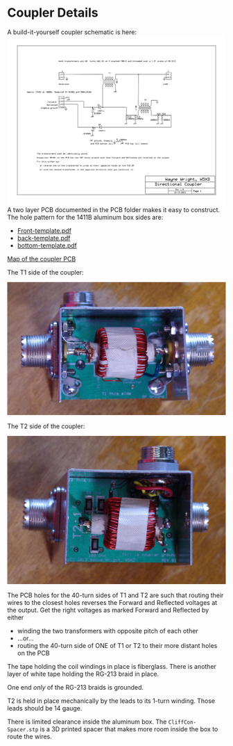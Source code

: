 # Coupler Details
A build-it-yourself coupler schematic is here: <a href="../PCB/schematics.pdf"><img alt='page1' src='../PCB/schematics-1.png'/></a>
 A two layer PCB documented in the PCB folder makes it easy to construct.
The hole pattern for the 1411B aluminum box sides are:
<ul>
<li><a href='Front-template.pdf'>Front-template.pdf</a>
<li><a href='back-template.pdf'>back-template.pdf</a>
<li><a href='bottom-template.pdf'>bottom-template.pdf</a>
</ul>
<a href='PCB/CouplerPcbMap.pdf'>Map of the coupler PCB</a>
<p>The T1 side of the coupler:</p>
<p align='center'><img src='T1-side.jpg' alt='T1-side.jpg' /></p>
<p>The T2 side of the coupler:</p>
<p align='center'><img src='T2-side.jpg' alt='T2-side.jpg' /></p>
The PCB holes for the 40-turn sides of T1 and T2 are such that routing their wires to the
closest holes reverses the Forward and Reflected voltages at the output. Get the right voltages
as marked Forward and Reflected by either
<ul>
<li>winding the two transformers with opposite pitch of each other
<li>...or...
<li>routing the 40-turn side of ONE of T1 or T2 to their more distant holes on the PCB
</ul>
<p>The tape holding the coil windings in place is fiberglass. There is another layer
of white tape holding the RG-213 braid in place.</p>
<p>One end <i>only</i> of the RG-213 braids is grounded.</p>
<p>T2 is held in place mechanically by the leads to its 1-turn winding. Those leads should be 14 gauge.</p>
<p>There is limited clearance inside the aluminum box. The <code>CliffCon-Spacer.stp</code> is a
3D printed spacer that makes more room inside the box to route the wires.</p>